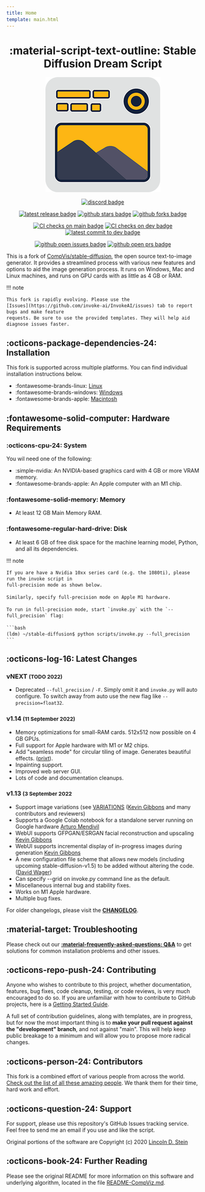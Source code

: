 ```yaml
---
title: Home
template: main.html
---
```


<!--
  The Docs you find here (/docs/*) are built and deployed via mkdocs. If you want to run a local version to verify your changes, it's as simple as::

  ```bash
  pip install -r requirements-mkdocs.txt
  mkdocs serve
  ```
-->
<div align="center" markdown>

# :material-script-text-outline: Stable Diffusion Dream Script

![project logo](assets/logo.png)

[![discord badge]][discord link]

[![latest release badge]][latest release link] [![github stars badge]][github stars link] [![github forks badge]][github forks link]

[![CI checks on main badge]][CI checks on main link] [![CI checks on dev badge]][CI checks on dev link] [![latest commit to dev badge]][latest commit to dev link]

[![github open issues badge]][github open issues link] [![github open prs badge]][github open prs link]

[CI checks on dev badge]: https://flat.badgen.net/github/checks/invoke-ai/InvokeAI/development?label=CI%20status%20on%20dev&cache=900&icon=github
[CI checks on dev link]: https://github.com/invoke-ai/InvokeAI/actions?query=branch%3Adevelopment
[CI checks on main badge]: https://flat.badgen.net/github/checks/invoke-ai/InvokeAI/main?label=CI%20status%20on%20main&cache=900&icon=github
[CI checks on main link]: https://github.com/invoke-ai/InvokeAI/actions/workflows/test-invoke-conda.yml
[discord badge]: https://flat.badgen.net/discord/members/htRgbc7e?icon=discord
[discord link]: https://discord.com/invite/htRgbc7e
[github forks badge]: https://flat.badgen.net/github/forks/invoke-ai/InvokeAI?icon=github
[github forks link]: https://useful-forks.github.io/?repo=lstein%2Fstable-diffusion
[github open issues badge]: https://flat.badgen.net/github/open-issues/invoke-ai/InvokeAI?icon=github
[github open issues link]: https://github.com/invoke-ai/InvokeAI/issues?q=is%3Aissue+is%3Aopen
[github open prs badge]: https://flat.badgen.net/github/open-prs/invoke-ai/InvokeAI?icon=github
[github open prs link]: https://github.com/invoke-ai/InvokeAI/pulls?q=is%3Apr+is%3Aopen
[github stars badge]: https://flat.badgen.net/github/stars/invoke-ai/InvokeAI?icon=github
[github stars link]: https://github.com/invoke-ai/InvokeAI/stargazers
[latest commit to dev badge]: https://flat.badgen.net/github/last-commit/invoke-ai/InvokeAI/development?icon=github&color=yellow&label=last%20dev%20commit&cache=900
[latest commit to dev link]: https://github.com/invoke-ai/InvokeAI/commits/development
[latest release badge]: https://flat.badgen.net/github/release/invoke-ai/InvokeAI/development?icon=github
[latest release link]: https://github.com/invoke-ai/InvokeAI/releases

</div>

This is a fork of [CompVis/stable-diffusion](https://github.com/CompVis/stable-diffusion), the open
source text-to-image generator. It provides a streamlined process with various new features and
options to aid the image generation process. It runs on Windows, Mac and Linux machines, and runs on
GPU cards with as little as 4 GB or RAM.

!!! note

    This fork is rapidly evolving. Please use the
    [Issues](https://github.com/invoke-ai/InvokeAI/issues) tab to report bugs and make feature
    requests. Be sure to use the provided templates. They will help aid diagnose issues faster.

## :octicons-package-dependencies-24: Installation

This fork is supported across multiple platforms. You can find individual installation instructions
below.

- :fontawesome-brands-linux: [Linux](installation/INSTALL_LINUX.md)
- :fontawesome-brands-windows: [Windows](installation/INSTALL_WINDOWS.md)
- :fontawesome-brands-apple: [Macintosh](installation/INSTALL_MAC.md)

## :fontawesome-solid-computer: Hardware Requirements

### :octicons-cpu-24: System

You wil need one of the following:

- :simple-nvidia: An NVIDIA-based graphics card with 4 GB or more VRAM memory.
- :fontawesome-brands-apple: An Apple computer with an M1 chip.

### :fontawesome-solid-memory: Memory

- At least 12 GB Main Memory RAM.

### :fontawesome-regular-hard-drive: Disk

- At least 6 GB of free disk space for the machine learning model, Python, and all its dependencies.

!!! note

    If you are have a Nvidia 10xx series card (e.g. the 1080ti), please run the invoke script in
    full-precision mode as shown below.

    Similarly, specify full-precision mode on Apple M1 hardware.

    To run in full-precision mode, start `invoke.py` with the `--full_precision` flag:

    ```bash
    (ldm) ~/stable-diffusion$ python scripts/invoke.py --full_precision
    ```
## :octicons-log-16: Latest Changes

### vNEXT <small>(TODO 2022)</small>

  - Deprecated `--full_precision` / `-F`. Simply omit it and `invoke.py` will auto
    configure. To switch away from auto use the new flag like `--precision=float32`.

### v1.14 <small>(11 September 2022)</small>

- Memory optimizations for small-RAM cards. 512x512 now possible on 4 GB GPUs.
- Full support for Apple hardware with M1 or M2 chips.
- Add "seamless mode" for circular tiling of image. Generates beautiful effects.
  ([prixt](https://github.com/prixt)).
- Inpainting support.
- Improved web server GUI.
- Lots of code and documentation cleanups.

### v1.13 <small>(3 September 2022</small>

- Support image variations (see [VARIATIONS](features/VARIATIONS.md)
  ([Kevin Gibbons](https://github.com/bakkot) and many contributors and reviewers)
- Supports a Google Colab notebook for a standalone server running on Google hardware
  [Arturo Mendivil](https://github.com/artmen1516)
- WebUI supports GFPGAN/ESRGAN facial reconstruction and upscaling
  [Kevin Gibbons](https://github.com/bakkot)
- WebUI supports incremental display of in-progress images during generation
  [Kevin Gibbons](https://github.com/bakkot)
- A new configuration file scheme that allows new models (including upcoming stable-diffusion-v1.5)
  to be added without altering the code. ([David Wager](https://github.com/maddavid12))
- Can specify --grid on invoke.py command line as the default.
- Miscellaneous internal bug and stability fixes.
- Works on M1 Apple hardware.
- Multiple bug fixes.

For older changelogs, please visit the **[CHANGELOG](features/CHANGELOG.md)**.

## :material-target: Troubleshooting

Please check out our **[:material-frequently-asked-questions: Q&A](help/TROUBLESHOOT.md)** to get solutions for common installation
problems and other issues.

## :octicons-repo-push-24: Contributing

Anyone who wishes to contribute to this project, whether documentation, features, bug fixes, code
cleanup, testing, or code reviews, is very much encouraged to do so. If you are unfamiliar with how
to contribute to GitHub projects, here is a
[Getting Started Guide](https://opensource.com/article/19/7/create-pull-request-github).

A full set of contribution guidelines, along with templates, are in progress, but for now the most
important thing is to **make your pull request against the "development" branch**, and not against
"main". This will help keep public breakage to a minimum and will allow you to propose more radical
changes.

## :octicons-person-24: Contributors

This fork is a combined effort of various people from across the world.
[Check out the list of all these amazing people](other/CONTRIBUTORS.md). We thank them for their
time, hard work and effort.

## :octicons-question-24: Support

For support, please use this repository's GitHub Issues tracking service. Feel free to send me an
email if you use and like the script.

Original portions of the software are Copyright (c) 2020
[Lincoln D. Stein](https://github.com/lstein)

## :octicons-book-24: Further Reading

Please see the original README for more information on this software and underlying algorithm,
located in the file [README-CompViz.md](other/README-CompViz.md).
